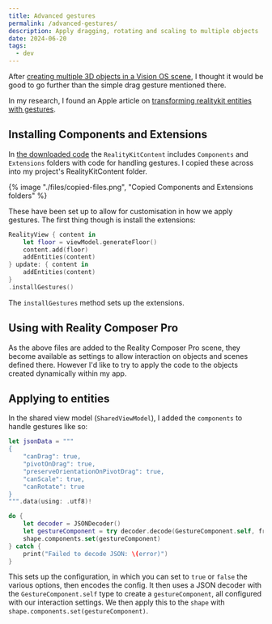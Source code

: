 ```yaml
---
title: Advanced gestures
permalink: /advanced-gestures/
description: Apply dragging, rotating and scaling to multiple objects
date: 2024-06-20
tags:
  - dev
---
```


After [creating multiple 3D objects in a Vision OS scene](https://vision.rodeo/multiple-objects/), I thought it would be good to go further than the simple drag gesture mentioned there.

<blockquote class="imgur-embed-pub" lang="en" data-id="a/5HG8G7i" data-context="false" ><a href="//imgur.com/a/5HG8G7i"></a></blockquote><script async src="//s.imgur.com/min/embed.js" charset="utf-8"></script>

In my research, I found an Apple article on [transforming realitykit entities with gestures](https://developer.apple.com/documentation/realitykit/transforming-realitykit-entities-with-gestures).

## Installing Components and Extensions

In [the downloaded code](https://docs-assets.developer.apple.com/published/0d923bca7c76/TransformingRealityKitEntitiesUsingGestures.zip) the `RealityKitContent` includes `Components` and `Extensions` folders with code for handling gestures. I copied these across into my project's RealityKitContent folder.

{% image "./files/copied-files.png", "Copied Components and Extensions folders" %}

These have been set up to allow for customisation in how we apply gestures. The first thing though is install the extensions:

```swift
RealityView { content in
    let floor = viewModel.generateFloor()
    content.add(floor)
    addEntities(content)
} update: { content in
    addEntities(content)
}
.installGestures()
```

The `installGestures` method sets up the extensions.

## Using with Reality Composer Pro

As the above files are added to the Reality Composer Pro scene, they become available as settings to allow interaction on objects and scenes defined there. However I'd like to try to apply the code to the objects created dynamically within my app.

## Applying to entities

In the shared view model (`SharedViewModel`), I added the `components` to handle gestures like so:

```swift
let jsonData = """
{
    "canDrag": true,
    "pivotOnDrag": true,
    "preserveOrientationOnPivotDrag": true,
    "canScale": true,
    "canRotate": true
}
""".data(using: .utf8)!

do {
    let decoder = JSONDecoder()
    let gestureComponent = try decoder.decode(GestureComponent.self, from: jsonData)
    shape.components.set(gestureComponent)
} catch {
    print("Failed to decode JSON: \(error)")
}
```

This sets up the configuration, in which you can set to `true` or `false` the various options, then encodes the config. It then uses a JSON decoder with the `GestureComponent.self` type to create a `gestureComponent`, all configured with our interaction settings. We then apply this to the `shape` with `shape.components.set(gestureComponent)`.
